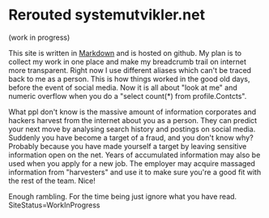 
# Rerouted systemutvikler.net
(work in progress)

This site is written in [Markdown](https://en.wikipedia.org/wiki/Markdown) and is hosted on github. My plan is to collect my work in one place and make my breadcrumb trail on internet more transparent. Right now I use different aliases which can't be traced back to me as a person. This is how things worked in the good old days, before the event of social media. Now it is all about "look at me" and numeric overflow when you do a "select count(\*) from profile.Contcts". 

What ppl don't know is the massive amount of information corporates and hackers harvest from the internet about you as a person. They can predict your next move by analysing search history and postings on social media. Suddenly you have become a target of a fraud, and you don't know why? Probably because you have made yourself a target by leaving sensitive information open on the net. Years of accumulated information may also be used when you apply for a new job. The employer may acquire massaged information from "harvesters" and use it to make sure you're a good fit with the rest of the team. Nice!

Enough rambling. For the time being just ignore what you have read. SiteStatus=WorkInProgress
